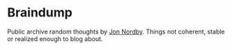 Braindump
==========

Public archive random thoughts by [Jon Nordby](http://jonnor.com).
Things not coherent, stable or realized enough to blog about.
